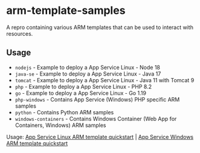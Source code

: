 # arm-template-samples

A repro containing various ARM templates that can be used to interact with resources.

## Usage
- `nodejs` - Example to deploy a App Service Linux - Node 18 
- `java-se` - Example to deploy a App Service Linux - Java 17 
- `tomcat` - Example to deploy a App Service Linux - Java 11 with Tomcat 9 
- `php` - Example to deploy a App Service Linux - PHP 8.2
- `go` - Example to deploy a App Service Linux - Go 1.19
- `php-windows` - Contains App Service (Windows) PHP specific ARM samples
- `python` - Contains Python ARM samples
- `windows-containers` - Contains Windows Container (Web App for Containers, Windows) ARM samples

Usage: [App Service Linux ARM template quickstart](https://docs.microsoft.com/en-us/azure/app-service/quickstart-arm-template?pivots=platform-linux) | [App Service Windows ARM template quickstart](https://docs.microsoft.com/en-us/azure/app-service/quickstart-arm-template?pivots=platform-windows)
